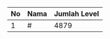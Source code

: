| No | Nama            | Jumlah Level |
|----|-----------------|--------------|
| 1  | #    |    4879        |
